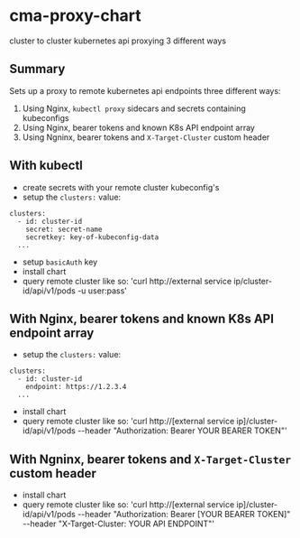 # cma-proxy-chart
cluster to cluster kubernetes api proxying 3 different ways

## Summary

Sets up a proxy to remote kubernetes api endpoints three different ways:

1) Using Nginx, `kubectl proxy` sidecars and secrets containing kubeconfigs
2) Using Nginx, bearer tokens and known K8s API endpoint array
3) Using Ngninx, bearer tokens and `X-Target-Cluster` custom header

## With kubectl

* create secrets with your remote cluster kubeconfig's
* setup the `clusters:` value:

```
clusters:
  - id: cluster-id 
    secret: secret-name 
    secretkey: key-of-kubeconfig-data
  ...
```
* setup `basicAuth` key
* install chart
* query remote cluster like so: 'curl http://external service ip/cluster-id/api/v1/pods -u user:pass'

## With Nginx, bearer tokens and known K8s API endpoint array

* setup the `clusters:` value:

```
clusters:
  - id: cluster-id 
    endpoint: https://1.2.3.4
  ...
```

* install chart
* query remote cluster like so: 'curl http://[external service ip]/cluster-id/api/v1/pods --header "Authorization: Bearer YOUR BEARER TOKEN"'

## With Ngninx, bearer tokens and `X-Target-Cluster` custom header

* install chart
* query remote cluster like so: 'curl http://[external service ip]/cluster-id/api/v1/pods --header "Authorization: Bearer [YOUR BEARER TOKEN]" --header "X-Target-Cluster: YOUR API ENDPOINT"'